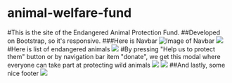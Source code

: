 # animal-welfare-fund

#This is the site of the Endangered Animal Protection Fund.
##Developed on Bootstrap, so it's responsive.
###Here is Navbar
![Image of Navbar](https://imgur.com/4YG0TaM.png)
![](https://imgur.com/XDFTUBg.jpg)
#Here is list of endangered animals
![](https://imgur.com/HmNe8nm.jpg)
#By pressing "Help us to protect them" button or by navigation bar item "donate", we get this modal where everyone can take part at protecting wild animals
![](https://imgur.com/undefined.png)
![](https://imgur.com/PDRCpuY.png)
##And lastly, some nice footer
![](https://imgur.com/6X21MGR.png)
